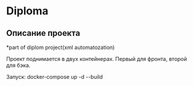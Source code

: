 # Diploma

## Описание проекта

*part of diplom project(xml automatozation)

Проект поднимается в двух контейнерах. Первый для фронта, второй для бэка. 

Запуск: docker-compose up -d --build

